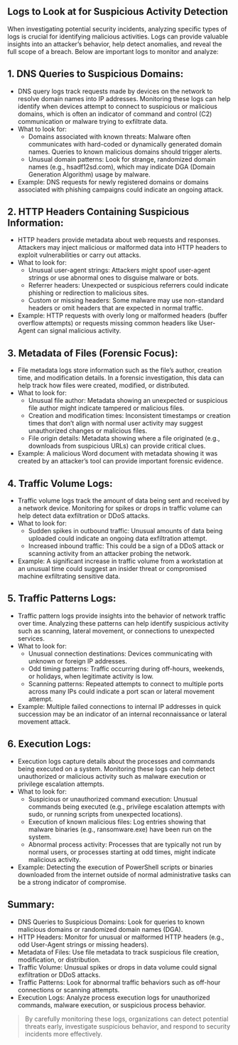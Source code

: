 ## Logs to Look at for Suspicious Activity Detection
When investigating potential security incidents, analyzing specific types of logs is crucial for identifying malicious activities. Logs can provide valuable insights into an attacker’s behavior, help detect anomalies, and reveal the full scope of a breach. Below are important logs to monitor and analyze:

## 1. DNS Queries to Suspicious Domains:
  - DNS query logs track requests made by devices on the network to resolve domain names into IP addresses. Monitoring these logs can help identify when devices attempt to connect to suspicious or malicious domains, which is often an indicator of command and control (C2) communication or malware trying to exfiltrate data.
  - What to look for:
    - Domains associated with known threats: Malware often communicates with hard-coded or dynamically generated domain names. Queries to known malicious domains should trigger alerts.
    - Unusual domain patterns: Look for strange, randomized domain names (e.g., hsadf12sd.com), which may indicate DGA (Domain Generation Algorithm) usage by malware.
  - Example: DNS requests for newly registered domains or domains associated with phishing campaigns could indicate an ongoing attack.

## 2. HTTP Headers Containing Suspicious Information:
  - HTTP headers provide metadata about web requests and responses. Attackers may inject malicious or malformed data into HTTP headers to exploit vulnerabilities or carry out attacks.
  - What to look for:
    - Unusual user-agent strings: Attackers might spoof user-agent strings or use abnormal ones to disguise malware or bots.
    - Referrer headers: Unexpected or suspicious referrers could indicate phishing or redirection to malicious sites.
    - Custom or missing headers: Some malware may use non-standard headers or omit headers that are expected in normal traffic.
  - Example: HTTP requests with overly long or malformed headers (buffer overflow attempts) or requests missing common headers like User-Agent can signal malicious activity.

## 3. Metadata of Files (Forensic Focus):
  - File metadata logs store information such as the file’s author, creation time, and modification details. In a forensic investigation, this data can help track how files were created, modified, or distributed.
  - What to look for:
    - Unusual file author: Metadata showing an unexpected or suspicious file author might indicate tampered or malicious files.
    - Creation and modification times: Inconsistent timestamps or creation times that don’t align with normal user activity may suggest unauthorized changes or malicious files.
    - File origin details: Metadata showing where a file originated (e.g., downloads from suspicious URLs) can provide critical clues.
  - Example: A malicious Word document with metadata showing it was created by an attacker’s tool can provide important forensic evidence.

## 4. Traffic Volume Logs:
  - Traffic volume logs track the amount of data being sent and received by a network device. Monitoring for spikes or drops in traffic volume can help detect data exfiltration or DDoS attacks.
  - What to look for:
    - Sudden spikes in outbound traffic: Unusual amounts of data being uploaded could indicate an ongoing data exfiltration attempt.
    - Increased inbound traffic: This could be a sign of a DDoS attack or scanning activity from an attacker probing the network.
  - Example: A significant increase in traffic volume from a workstation at an unusual time could suggest an insider threat or compromised machine exfiltrating sensitive data.

## 5. Traffic Patterns Logs:
  - Traffic pattern logs provide insights into the behavior of network traffic over time. Analyzing these patterns can help identify suspicious activity such as scanning, lateral movement, or connections to unexpected services.
  - What to look for:
    - Unusual connection destinations: Devices communicating with unknown or foreign IP addresses.
    - Odd timing patterns: Traffic occurring during off-hours, weekends, or holidays, when legitimate activity is low.
    - Scanning patterns: Repeated attempts to connect to multiple ports across many IPs could indicate a port scan or lateral movement attempt.
  - Example: Multiple failed connections to internal IP addresses in quick succession may be an indicator of an internal reconnaissance or lateral movement attack.

## 6. Execution Logs:
  - Execution logs capture details about the processes and commands being executed on a system. Monitoring these logs can help detect unauthorized or malicious activity such as malware execution or privilege escalation attempts.
  - What to look for:
    - Suspicious or unauthorized command execution: Unusual commands being executed (e.g., privilege escalation attempts with sudo, or running scripts from unexpected locations).
    - Execution of known malicious files: Log entries showing that malware binaries (e.g., ransomware.exe) have been run on the system.
    - Abnormal process activity: Processes that are typically not run by normal users, or processes starting at odd times, might indicate malicious activity.
  - Example: Detecting the execution of PowerShell scripts or binaries downloaded from the internet outside of normal administrative tasks can be a strong indicator of compromise.

## Summary:
  - DNS Queries to Suspicious Domains: Look for queries to known malicious domains or randomized domain names (DGA).
  - HTTP Headers: Monitor for unusual or malformed HTTP headers (e.g., odd User-Agent strings or missing headers).
  - Metadata of Files: Use file metadata to track suspicious file creation, modification, or distribution.
  - Traffic Volume: Unusual spikes or drops in data volume could signal exfiltration or DDoS attacks.
  - Traffic Patterns: Look for abnormal traffic behaviors such as off-hour connections or scanning attempts.
  - Execution Logs: Analyze process execution logs for unauthorized commands, malware execution, or suspicious process behavior.

> By carefully monitoring these logs, organizations can detect potential threats early, investigate suspicious behavior, and respond to security incidents more effectively.
